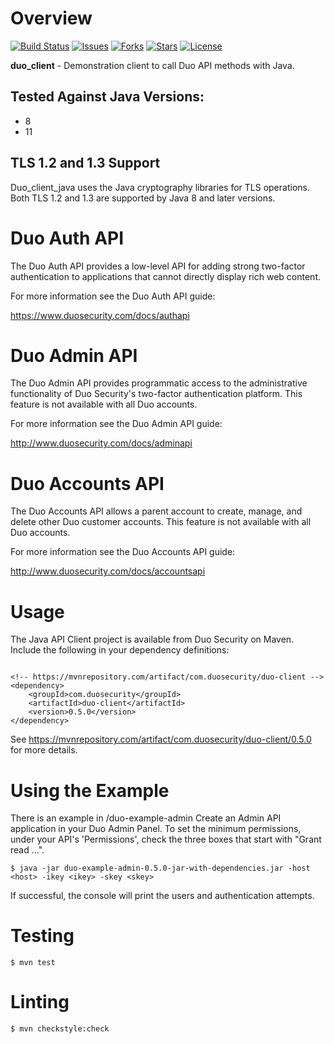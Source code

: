 # Overview

[![Build Status](https://github.com/duosecurity/duo_client_java/workflows/Java%20CI/badge.svg?branch=master)](https://github.com/duosecurity/duo_client_java/actions)
[![Issues](https://img.shields.io/github/issues/duosecurity/duo_client_java)](https://github.com/duosecurity/duo_client_java/issues)
[![Forks](https://img.shields.io/github/forks/duosecurity/duo_client_java)](https://github.com/duosecurity/duo_client_java/network/members)
[![Stars](https://img.shields.io/github/stars/duosecurity/duo_client_java)](https://github.com/duosecurity/duo_client_java/stargazers)
[![License](https://img.shields.io/badge/License-View%20License-orange)](https://github.com/duosecurity/duo_client_java/blob/master/LICENSE)

**duo_client** - Demonstration client to call Duo API methods
with Java.

## Tested Against Java Versions:
* 8
* 11

## TLS 1.2 and 1.3 Support

Duo_client_java uses the Java cryptography libraries for TLS operations.  Both TLS 1.2 and 1.3 are supported by Java 8 and later versions.  

# Duo Auth API

The Duo Auth API provides a low-level API for adding strong two-factor
authentication to applications that cannot directly display rich web
content.

For more information see the Duo Auth API guide:

<https://www.duosecurity.com/docs/authapi>

# Duo Admin API

The Duo Admin API provides programmatic access to the administrative
functionality of Duo Security's two-factor authentication platform.
This feature is not available with all Duo accounts.

For more information see the Duo Admin API guide:

<http://www.duosecurity.com/docs/adminapi>

# Duo Accounts API

The Duo Accounts API allows a parent account to create, manage, and
delete other Duo customer accounts. This feature is not available with
all Duo accounts.

For more information see the Duo Accounts API guide:

<http://www.duosecurity.com/docs/accountsapi>

# Usage

The Java API Client project is available from Duo Security on Maven.  Include the following in your dependency definitions:
```

<!-- https://mvnrepository.com/artifact/com.duosecurity/duo-client -->
<dependency>
    <groupId>com.duosecurity</groupId>
    <artifactId>duo-client</artifactId>
    <version>0.5.0</version>
</dependency>
```

See https://mvnrepository.com/artifact/com.duosecurity/duo-client/0.5.0 for more details.

# Using the Example
There is an example in /duo-example-admin
Create an Admin API application in your Duo Admin Panel. 
To set the minimum permissions, under your API's 'Permissions', check the three boxes that start with "Grant read ...".
```
$ java -jar duo-example-admin-0.5.0-jar-with-dependencies.jar -host <host> -ikey <ikey> -skey <skey>
```
If successful, the console will print the users and authentication attempts.


# Testing

```
$ mvn test
```

# Linting

```
$ mvn checkstyle:check
```
